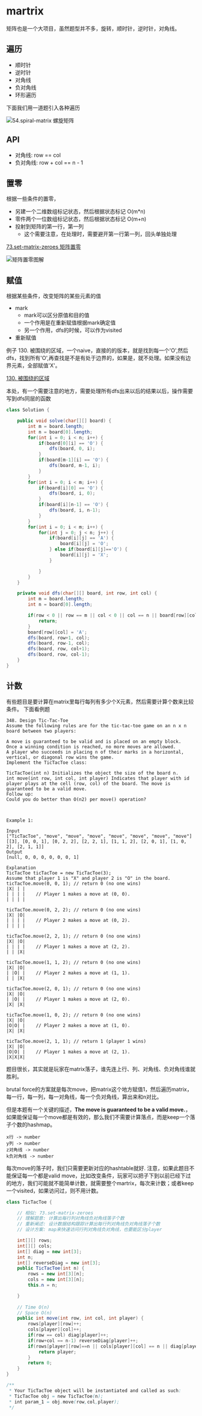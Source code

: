 # martrix

矩阵也是一个大项目，虽然题型并不多，旋转，顺时针，逆时针，对角线。

## 遍历
* 顺时针
* 逆时针
* 对角线
* 负对角线
* 环形遍历

下面我们用一道题引入各种遍历

![54.spiral-matrix 螺旋矩阵](./graphs/matrix.drawio.svg)

## API
* 对角线: row == col
* 负对角线: row + col == n - 1

## 置零
根据一些条件的置零，
* 另建一个二维数组标记状态，然后根据状态标记 O(m*n)
* 零件两个一位数组标记状态，然后根据状态标记 O(m+n)
* 投射到矩阵的第一行，第一列
    * 这个需要注意，在处理时，需要避开第一行第一列，回头单独处理

[73.set-matrix-zeroes 矩阵置零](./73.set-matrix-zeroes)

![矩阵置零图解](./graphs/73-set-matrix-zeroes.drawio.svg)

## 赋值

根据某些条件，改变矩阵的某些元素的值
* mark 
    * mark可以区分原值和目的值
    * 一个作用是在重新赋值根据mark确定值
    * 另一个作用，dfs的时候，可以作为visited
* 重新赋值

例子 130. 被围绕的区域，一个naive，直接的的版本，就是找到每一个'O',然后dfs，找到所有'O',再查找是不是有处于边界的，如果是，就不处理。如果没有边界元素，全部赋值'X'。

 [130. 被围绕的区域](./graphs/surroundedRegions.drawio.svg)

本处，有一个需要注意的地方，需要处理所有dfs出来以后的结果以后，操作需要写到dfs同层的函数

```java
class Solution {

    public void solve(char[][] board) {
        int m = board.length;
        int n = board[0].length;
        for(int i = 0; i < n; i++) {
            if(board[0][i] == 'O') {
                dfs(board, 0, i);
            }
            if(board[m-1][i] == 'O') {
                dfs(board, m-1, i);
            }
        }
        for(int i = 0; i < m; i++) {
            if(board[i][0] == 'O') {
                dfs(board, i, 0);
            }
            if(board[i][n-1] == 'O') {
                dfs(board, i, n-1);
            }
        }
        for(int i = 0; i < m; i++) {
            for(int j = 0; j < n; j++) {
                if(board[i][j] == 'A') {
                    board[i][j] = 'O';
                } else if(board[i][j]=='O') {
                    board[i][j] = 'X';
                }

            }
        }
    }

    private void dfs(char[][] board, int row, int col) {
        int m = board.length;
        int n = board[0].length;

        if(row < 0 || row == m || col < 0 || col == n || board[row][col] != 'O') {
            return;
        }
        board[row][col] = 'A';
        dfs(board, row+1, col);
        dfs(board, row-1, col);
        dfs(board, row, col+1);
        dfs(board, row, col-1);
    }
}
```


## 计数
有些题目是要计算在matrix里每行每列有多少个X元素，然后需要计算个数来比较条件。
下面看例题

```
348. Design Tic-Tac-Toe
Assume the following rules are for the tic-tac-toe game on an n x n board between two players:

A move is guaranteed to be valid and is placed on an empty block.
Once a winning condition is reached, no more moves are allowed.
A player who succeeds in placing n of their marks in a horizontal, vertical, or diagonal row wins the game.
Implement the TicTacToe class:

TicTacToe(int n) Initializes the object the size of the board n.
int move(int row, int col, int player) Indicates that player with id player plays at the cell (row, col) of the board. The move is guaranteed to be a valid move.
Follow up:
Could you do better than O(n2) per move() operation?

 

Example 1:

Input
["TicTacToe", "move", "move", "move", "move", "move", "move", "move"]
[[3], [0, 0, 1], [0, 2, 2], [2, 2, 1], [1, 1, 2], [2, 0, 1], [1, 0, 2], [2, 1, 1]]
Output
[null, 0, 0, 0, 0, 0, 0, 1]

Explanation
TicTacToe ticTacToe = new TicTacToe(3);
Assume that player 1 is "X" and player 2 is "O" in the board.
ticTacToe.move(0, 0, 1); // return 0 (no one wins)
|X| | |
| | | |    // Player 1 makes a move at (0, 0).
| | | |

ticTacToe.move(0, 2, 2); // return 0 (no one wins)
|X| |O|
| | | |    // Player 2 makes a move at (0, 2).
| | | |

ticTacToe.move(2, 2, 1); // return 0 (no one wins)
|X| |O|
| | | |    // Player 1 makes a move at (2, 2).
| | |X|

ticTacToe.move(1, 1, 2); // return 0 (no one wins)
|X| |O|
| |O| |    // Player 2 makes a move at (1, 1).
| | |X|

ticTacToe.move(2, 0, 1); // return 0 (no one wins)
|X| |O|
| |O| |    // Player 1 makes a move at (2, 0).
|X| |X|

ticTacToe.move(1, 0, 2); // return 0 (no one wins)
|X| |O|
|O|O| |    // Player 2 makes a move at (1, 0).
|X| |X|

ticTacToe.move(2, 1, 1); // return 1 (player 1 wins)
|X| |O|
|O|O| |    // Player 1 makes a move at (2, 1).
|X|X|X|
```
题目很长，其实就是玩家在matrix落子，谁先连上行、列、对角线、负对角线谁就胜利。

brutal force的方案就是每次move，把matrix这个地方赋值1，然后遍历matrix，每一行，每一列，每一对角线，每一个负对角线，算出来和n对比。


但是本题有一个关键的描述，**The move is guaranteed to be a valid move.**，如果能保证每一个move都是有效的，那么我们不需要计算落点，而是keep一个落子个数的hashmap。

```
x行 -> number
y列 -> number
z对角线 -> number
k负对角线 -> number
```

每次move的落子时，我们只需要更新对应的hashtable就好.
注意，如果此题目不能保证每一个都是valid move，比如改变条件，玩家可以把子下到以前已经下过的地方，我们可能就不能简单计数，就需要整个martrix，每次来计数；或者keep一个visited，如果访问过，则不用计数。

```java
class TicTacToe {

    // 相似: 73.set-matrix-zeroes
    // 理解题意: 计算出每行列对角线负对角线落子个数
    // 重新阐述: 设计数据结构跟踪计算出每行列对角线负对角线落子个数
    // 设计方案: map来快速访问行列对角线负对角线，也要能区分player

    int[][] rows;
    int[][] cols;
    int[] diag = new int[3];
    int n;
    int[] reverseDiag = new int[3];
    public TicTacToe(int n) {
        rows = new int[3][n];
        cols = new int[3][n];
        this.n = n;

    }
    
    // Time O(n) 
    // Space O(n)
    public int move(int row, int col, int player) {
        rows[player][row]++;
        cols[player][col]++;
        if(row == col) diag[player]++;
        if(row+col == n-1) reverseDiag[player]++;
        if(rows[player][row]==n || cols[player][col] == n || diag[player] == n || reverseDiag[player] == n) {
            return player;
        }
        return 0;
    }
}

/**
 * Your TicTacToe object will be instantiated and called as such:
 * TicTacToe obj = new TicTacToe(n);
 * int param_1 = obj.move(row,col,player);
 */
```